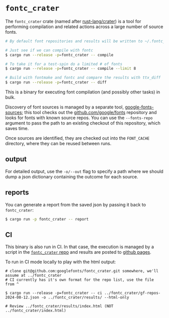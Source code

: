 # `fontc_crater`

The `fontc_crater` crate (named after [rust-lang/crater]) is a tool for
performing compilation and related actions across a large number of source
fonts.



```sh
# By default font repositories and results will be written to ~/.fontc_crater_cache

# Just see if we can compile with fontc
$ cargo run --release -p=fontc_crater -- compile

# To take it for a test-spin do a limited # of fonts
$ cargo run --release -p=fontc_crater -- compile --limit 8

# Build with fontmake and fontc and compare the results with ttx_diff
$ cargo run --release -p=fontc_crater -- diff
```

This is a binary for executing font compilation (and possibly other tasks) in
bulk.

Discovery of font sources is managed by a separate tool,
[google-fonts-sources][]; this tool checks out the
[github.com/google/fonts][google/fonts] repository and looks for fonts with
known source repos. You can use the `--fonts-repo` argument to pass the path to
an existing checkout of this repository, which saves time.

Once sources are identified, they are checked out into the `FONT_CACHE`
directory, where they can be reused between runs.

## output

For detailed output, use the `-o/--out` flag to specify a path where we should
dump a json dictionary containing the outcome for each source.

## reports

You can generate a report from the saved json by passing it back to
`fontc_crater`:

```sh
$ cargo run -p fontc_crater -- report
```

## CI

This binary is also run in CI. In that case, the execution is managed by a
script in the [`fontc_crater` repo][crater-repo] and results are posted to
[github pages][crater-results].

To run in CI mode locally to play with the html output:

```shell
# clone git@github.com:googlefonts/fontc_crater.git somewhere, we'll assume at ../fontc_crater
# CI currently has it's own format for the repo list, use the file from ^

$ cargo run --release -p=fontc_crater -- ci ../fontc_crater/gf-repos-2024-08-12.json -o ../fontc_crater/results/ --html-only

# Review ../fontc_crater/results/index.html (NOT ../fontc_crater/index.html)
```

[google-fonts-sources]: https://github.com/googlefonts/google-fonts-sources
[google/fonts]: https://github.com/google/fonts
[rust-lang/crater]: https://github.com/rust-lang/crater
[crater-repo]: https://github.com/googlefonts/fontc_crater
[crater-results]: https://googlefonts.github.io/fontc_crater/


